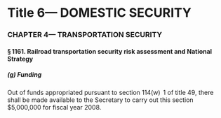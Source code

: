 
# Title 6— DOMESTIC SECURITY
### CHAPTER 4— TRANSPORTATION SECURITY
#### § 1161. Railroad transportation security risk assessment and National Strategy
##### (g) Funding

Out of funds appropriated pursuant to section 114(w)  1 of title 49, there shall be made available to the Secretary to carry out this section $5,000,000 for fiscal year 2008.

